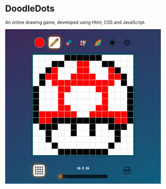 # DoodleDots

An online drawing game, developed using Html, CSS and JavaScript.

![preview](screenshots/doodledots2.png)
